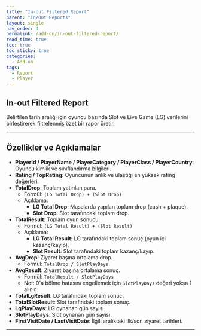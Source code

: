 ```yaml
---
title: "In-out Filtered Report"
parent: "In/Out Reports"
layout: single
nav_order: 4
permalink: /add-on/in-out-filtered-report/
read_time: true
toc: true
toc_sticky: true
categories:
  - Add-on
tags:
  - Report
  - Player
---
```


## In-out Filtered Report

Belirtilen tarih aralığı için oyuncu bazında Slot ve Live Game (LG) verilerini birleştirerek filtrelenmiş özet bir rapor üretir.

---

## Özellikler ve Açıklamalar

- **PlayerId / PlayerName / PlayerCategory / PlayerClass / PlayerCountry**: Oyuncu kimlik ve sınıflandırma bilgileri.
- **Rating / TopRating**: Oyuncunun anlık ve ulaştığı en yüksek rating değerleri.
- **TotalDrop**: Toplam yatırılan para.
  - Formül: `(LG Total Drop) + (Slot Drop)`
  - Açıklama:
    - **LG Total Drop**: Masalarda yapılan toplam drop (cash + plaque).
    - **Slot Drop**: Slot tarafındaki toplam drop.
- **TotalResult**: Toplam oyun sonucu.
  - Formül: `(LG Total Result) + (Slot Result)`
  - Açıklama:
    - **LG Total Result**: LG tarafındaki toplam sonuç (oyun içi kazanç/kayıp).
    - **Slot Result**: Slot tarafındaki toplam kazanç/kayıp.
- **AvgDrop**: Ziyaret başına ortalama drop.
  - Formül: `TotalDrop / SlotPlayDays`
- **AvgResult**: Ziyaret başına ortalama sonuç.
  - Formül: `TotalResult / SlotPlayDays`
  - Not: 0'a bölme hatasını engellemek için `SlotPlayDays` değeri yoksa 1 alınır.
- **TotalLgResult**: LG tarafındaki toplam sonuç.
- **TotalSlotResult**: Slot tarafındaki toplam sonuç.
- **LgPlayDays**: LG oynanan gün sayısı.
- **SlotPlayDays**: Slot oynanan gün sayısı.
- **FirstVisitDate / LastVisitDate**: İlgili aralıktaki ilk/son ziyaret tarihleri.

---

